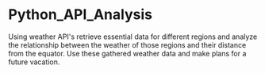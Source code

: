 # Python_API_Analysis
Using weather API's retrieve essential data for different regions and analyze the relationship between the weather of those regions and their distance from the equator. Use these gathered weather data and make plans for a future vacation.
